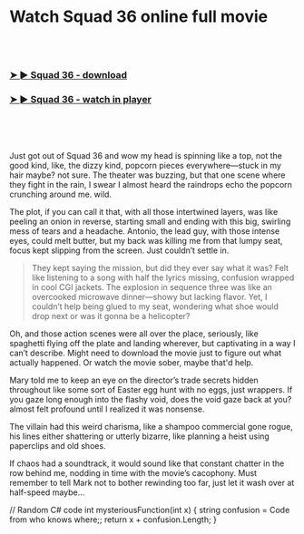 <h1>Watch Squad 36 online full movie</h1>


<br><br>

<h3><a href="https://Hals-swartuedanna1975.github.io/xvqlkebalj/">➤ ► Squad 36 - download</a></h3> 
<h3><a href="https://Hals-swartuedanna1975.github.io/xvqlkebalj/">➤ ► Squad 36 - watch in player</a></h3>


<br><br><br>


Just got out of Squad 36 and wow my head is spinning like a top, not the good kind, like, the dizzy kind, popcorn pieces everywhere—stuck in my hair maybe? not sure. The theater was buzzing, but that one scene where they fight in the rain, I swear I almost heard the raindrops echo the popcorn crunching around me. wild.

The plot, if you can call it that, with all those intertwined layers, was like peeling an onion in reverse, starting small and ending with this big, swirling mess of tears and a headache. Antonio, the lead guy, with those intense eyes, could melt butter, but my back was killing me from that lumpy seat, focus kept slipping from the screen. Just couldn’t settle in. 

> They kept saying the mission, but did they ever say what it was? Felt like listening to a song with half the lyrics missing, confusion wrapped in cool CGI jackets. The explosion in sequence three was like an overcooked microwave dinner—showy but lacking flavor. Yet, I couldn’t help being glued to my seat, wondering what shoe would drop next or was it gonna be a helicopter? 

Oh, and those action scenes were all over the place, seriously, like spaghetti flying off the plate and landing wherever, but captivating in a way I can’t describe. Might need to download the movie just to figure out what actually happened. Or watch the movie sober, maybe that'd help.

Mary told me to keep an eye on the director’s trade secrets hidden throughout like some sort of Easter egg hunt with no eggs, just wrappers. If you gaze long enough into the flashy void, does the void gaze back at you? almost felt profound until I realized it was nonsense.

The villain had this weird charisma, like a shampoo commercial gone rogue, his lines either shattering or utterly bizarre, like planning a heist using paperclips and old shoes.

If chaos had a soundtrack, it would sound like that constant chatter in the row behind me, nodding in time with the movie’s cacophony. Must remember to tell Mark not to bother rewinding too far, just let it wash over at half-speed maybe...

// Random C# code
int mysteriousFunction(int x) {
     string confusion = Code from who knows where;;
     return x + confusion.Length;
}
